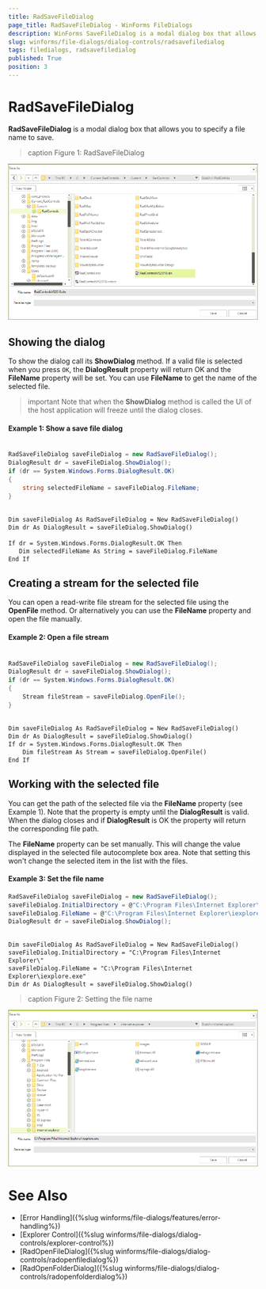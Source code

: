 ```yaml
---
title: RadSaveFileDialog
page_title: RadSaveFileDialog - WinForms FileDialogs
description: WinForms SaveFileDialog is a modal dialog box that allows you to specify a file name to save.
slug: winforms/file-dialogs/dialog-controls/radsavefiledialog
tags: filedialogs, radsavefiledialog
published: True
position: 3 
---
```


#  RadSaveFileDialog

**RadSaveFileDialog** is a modal dialog box that allows you to specify a file name to save.

>caption Figure 1: RadSaveFileDialog

![winforms/file-dialogs-radsavefiledialogg 001](images/file-dialogs-radsavefiledialog001.png) 

## Showing the dialog

To show the dialog call its **ShowDialog** method. If a valid file is selected when you press `OK`, the **DialogResult** property will return OK and the **FileName** property will be set. You can use **FileName** to get the name of the selected file.

>important Note that when the **ShowDialog** method is called the UI of the host application will freeze until the dialog closes.


####  Example 1: Show a save file dialog

````C#

RadSaveFileDialog saveFileDialog = new RadSaveFileDialog();
DialogResult dr = saveFileDialog.ShowDialog();
if (dr == System.Windows.Forms.DialogResult.OK)
{
    string selectedFileName = saveFileDialog.FileName;
}

````
````VB.NET

Dim saveFileDialog As RadSaveFileDialog = New RadSaveFileDialog()
Dim dr As DialogResult = saveFileDialog.ShowDialog()

If dr = System.Windows.Forms.DialogResult.OK Then
   Dim selectedFileName As String = saveFileDialog.FileName
End If

````

## Creating a stream for the selected file

You can open a read-write file stream for the selected file using the **OpenFile** method. Or alternatively you can use the **FileName** property and open the file manually.

####  Example 2: Open a file stream

````C#

RadSaveFileDialog saveFileDialog = new RadSaveFileDialog(); 
DialogResult dr = saveFileDialog.ShowDialog();
if (dr == System.Windows.Forms.DialogResult.OK)
{
    Stream fileStream = saveFileDialog.OpenFile(); 
}

````
````VB.NET

Dim saveFileDialog As RadSaveFileDialog = New RadSaveFileDialog()
Dim dr As DialogResult = saveFileDialog.ShowDialog()
If dr = System.Windows.Forms.DialogResult.OK Then
    Dim fileStream As Stream = saveFileDialog.OpenFile()
End If

````

## Working with the selected file

You can get the path of the selected file via the **FileName** property (see Example 1). Note that the property is empty until the **DialogResult** is valid. When the dialog closes and if **DialogResult** is OK the property will return the corresponding file path.

The **FileName** property can be set manually. This will change the value displayed in the selected file autocomplete box area. Note that setting this won't change the selected item in the list with the files.

####  Example 3: Set the file name 

````C#
RadSaveFileDialog saveFileDialog = new RadSaveFileDialog();
saveFileDialog.InitialDirectory = @"C:\Program Files\Internet Explorer\";
saveFileDialog.FileName = @"C:\Program Files\Internet Explorer\iexplore.exe";
DialogResult dr = saveFileDialog.ShowDialog();

````
````VB.NET

Dim saveFileDialog As RadSaveFileDialog = New RadSaveFileDialog()
saveFileDialog.InitialDirectory = "C:\Program Files\Internet Explorer\"
saveFileDialog.FileName = "C:\Program Files\Internet Explorer\iexplore.exe"
Dim dr As DialogResult = saveFileDialog.ShowDialog()

````


>caption Figure 2: Setting the file name

![winforms/file-dialogs-radsavefiledialogg 002](images/file-dialogs-radsavefiledialog002.png)

# See Also

* [Error Handling]({%slug winforms/file-dialogs/features/error-handling%})
* [Explorer Control]({%slug winforms/file-dialogs/dialog-controls/explorer-control%})
* [RadOpenFileDialog]({%slug winforms/file-dialogs/dialog-controls/radopenfiledialog%})
* [RadOpenFolderDialog]({%slug winforms/file-dialogs/dialog-controls/radopenfolderdialog%})